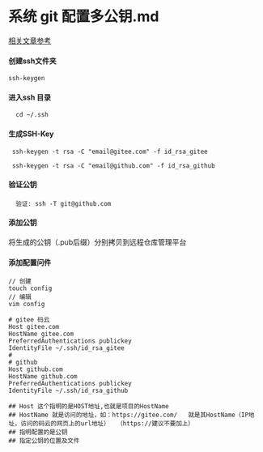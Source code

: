 # 系统 git 配置多公钥.md

[相关文章参考](https://segmentfault.com/a/1190000019271156)

#### 创建ssh文件夹
```
ssh-keygen
```

#### 进入ssh 目录
```
  cd ~/.ssh
```
#### 生成SSH-Key
```
 ssh-keygen -t rsa -C "email@gitee.com" -f id_rsa_gitee
 
 ssh-keygen -t rsa -C "email@github.com" -f id_rsa_github
```

#### 验证公钥
```
  验证: ssh -T git@github.com
```

#### 添加公钥
将生成的公钥（.pub后缀）分别拷贝到远程仓库管理平台

#### 添加配置问件
```
// 创建
touch config
// 编辑
vim config

# gitee 码云
Host gitee.com 
HostName gitee.com  
PreferredAuthentications publickey 
IdentityFile ~/.ssh/id_rsa_gitee 
#
# github
Host github.com
HostName github.com
PreferredAuthentications publickey
IdentityFile ~/.ssh/id_rsa_github

## Host 这个指明的是HOST地址,也就是项目的HostName
## HostName 就是访问的地址，如：https://gitee.com/   就是其HostName（IP地址，访问的码云的网页上的url地址）  （https://建议不要加上）
## 指明配置的是公钥
## 指定公钥的位置及文件
```

